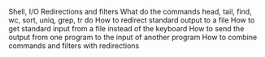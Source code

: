 Shell, I/O Redirections and filters What do the commands head, tail, find, wc, sort, uniq, grep, tr do How to redirect standard output to a file How to get standard input from a file instead of the keyboard How to send the output from one program to the input of another program How to combine commands and filters with redirections
